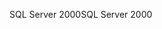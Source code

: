 <span data-ttu-id="10424-101">SQL Server 2000</span><span class="sxs-lookup"><span data-stu-id="10424-101">SQL Server 2000</span></span>